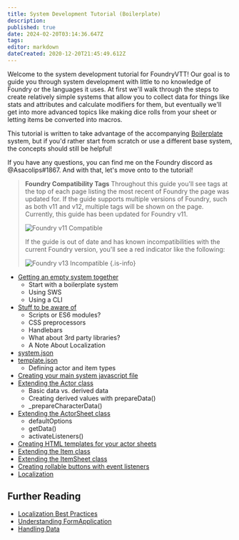 ```yaml
---
title: System Development Tutorial (Boilerplate)
description: 
published: true
date: 2024-02-20T03:14:36.647Z
tags: 
editor: markdown
dateCreated: 2020-12-20T21:45:49.612Z
---
```


Welcome to the system development tutorial for FoundryVTT! Our goal is to guide you through system development with little to no knowledge of Foundry or the languages it uses. At first we'll walk through the steps to create relatively simple systems that allow you to collect data for things like stats and attributes and calculate modifiers for them, but eventually we'll get into more advanced topics like making dice rolls from your sheet or letting items be converted into macros.

This tutorial is written to take advantage of the accompanying [Boilerplate](https://gitlab.com/asacolips-projects/foundry-mods/boilerplate) system, but if you'd rather start from scratch or use a different base system, the concepts should still be helpful!

If you have any questions, you can find me on the Foundry discord as @Asacolips#1867. And with that, let's move onto to the tutorial!

> **Foundry Compatibility Tags**
> Throughout this guide you'll see tags at the top of each page listing the most recent of Foundry the page was updated for. If the guide supports multiple versions of Foundry, such as both v11 and v12, multiple tags will be shown on the page. Currently, this guide has been updated for Foundry v11.
>
> ![Foundry v11 Compatible](https://img.shields.io/badge/Foundry-v11%20Compatible-blue)
>
> If the guide is out of date and has known incompatibilities with the current Foundry version, you'll see a red indicator like the following:
>
> ![Foundry v13 Incompatible](https://img.shields.io/badge/Foundry-v13%20Incompatible-darkred)
{.is-info}


-   [Getting an empty system together](https://foundryvtt.wiki/en/development/guides/SD-tutorial/SD01-Getting-started)
    -   Start with a boilerplate system
    -   Using SWS
    -   Using a CLI
-   [Stuff to be aware of](https://foundryvtt.wiki/en/development/guides/SD-tutorial/SD02-Stuff-to-be-aware-of)
    -   Scripts or ES6 modules?
    -   CSS preprocessors
    -   Handlebars
    -   What about 3rd party libraries?
    -   A Note About Localization
-   [system.json](https://foundryvtt.wiki/en/development/guides/SD-tutorial/SD03-systemjson)
-   [template.json](https://foundryvtt.wiki/en/development/guides/SD-tutorial/SD04-templatejson)
    -   Defining actor and item types
-   [Creating your main system javascript file](https://foundryvtt.wiki/en/development/guides/SD-tutorial/SD05-Creating-your-main-JS-file)
-   [Extending the Actor class](https://foundryvtt.wiki/en/development/guides/SD-tutorial/SD06-Extending-the-Actor-class)
    -   Basic data vs. derived data
    -   Creating derived values with prepareData()
    -   \_prepareCharacterData()
-   [Extending the ActorSheet class](https://foundryvtt.wiki/en/development/guides/SD-tutorial/SD07-Extending-the-ActorSheet-class)
    -   defaultOptions
    -   getData()
    -   activateListeners()
-   [Creating HTML templates for your actor sheets](https://foundryvtt.wiki/en/development/guides/SD-tutorial/SD08-Creating-HTML-templates-for-your-actor-sheets)
-   [Extending the Item class](https://foundryvtt.wiki/en/development/guides/SD-tutorial/SD09-Extending-the-Item-class)
-   [Extending the ItemSheet class](https://foundryvtt.wiki/en/development/guides/SD-tutorial/SD10-Extending-the-ItemSheet-class)
-   [Creating rollable buttons with event listeners](https://foundryvtt.wiki/en/development/guides/SD-tutorial/SD111-Creating-rollable-buttons-with-event-listeners)
-   [Localization](https://foundryvtt.wiki/en/development/guides/SD-tutorial/SD13-Localization)

## Further Reading

- [Localization Best Practices](/en/development/guides/localization/localization-best-practices)
- [Understanding FormApplication](/en/development/guides/understanding-form-applications)
- [Handling Data](/en/development/guides/handling-data)